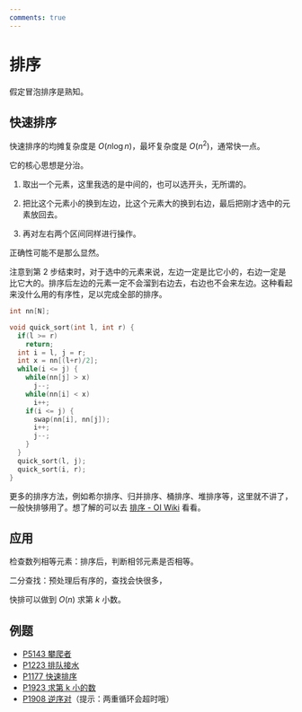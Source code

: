 ```yaml
---
comments: true
---
```


# 排序

假定冒泡排序是熟知。

## 快速排序

快速排序的均摊复杂度是 $O(n\log n)$，最坏复杂度是 $O(n^2)$，通常快一点。

它的核心思想是分治。

1. 取出一个元素，这里我选的是中间的，也可以选开头，无所谓的。

2. 把比这个元素小的换到左边，比这个元素大的换到右边，最后把刚才选中的元素放回去。

3. 再对左右两个区间同样进行操作。

正确性可能不是那么显然。

注意到第 2 步结束时，对于选中的元素来说，左边一定是比它小的，右边一定是比它大的。排序后左边的元素一定不会溜到右边去，右边也不会来左边。这种看起来没什么用的有序性，足以完成全部的排序。

```cpp
int nn[N];

void quick_sort(int l, int r) {
  if(l >= r)
    return;
  int i = l, j = r;
  int x = nn[(l+r)/2];
  while(i <= j) {
    while(nn[j] > x)
      j--;
    while(nn[i] < x)
      i++;
    if(i <= j) {
      swap(nn[i], nn[j]);
      i++;
      j--;
    }
  }
  quick_sort(l, j);
  quick_sort(i, r);
}
```

更多的排序方法，例如希尔排序、归并排序、桶排序、堆排序等，这里就不讲了，一般快排够用了。想了解的可以去 [排序 - OI Wiki](https://oi-wiki.org/basic/sort-intro/) 看看。

## 应用

检查数列相等元素：排序后，判断相邻元素是否相等。

二分查找：预处理后有序的，查找会快很多，

快排可以做到 $O(n)$ 求第 $k$ 小数。

## 例题

- [P5143 攀爬者](https://www.luogu.com.cn/problem/P5143)
- [P1223 排队接水](https://www.luogu.com.cn/problem/P1223)
- [P1177 快速排序](https://www.luogu.com.cn/problem/P1177)
- [P1923 求第 k 小的数 ](https://www.luogu.com.cn/problem/P1923)
- [P1908 逆序对](https://www.luogu.com.cn/problem/P1908)（提示：两重循环会超时哦）
